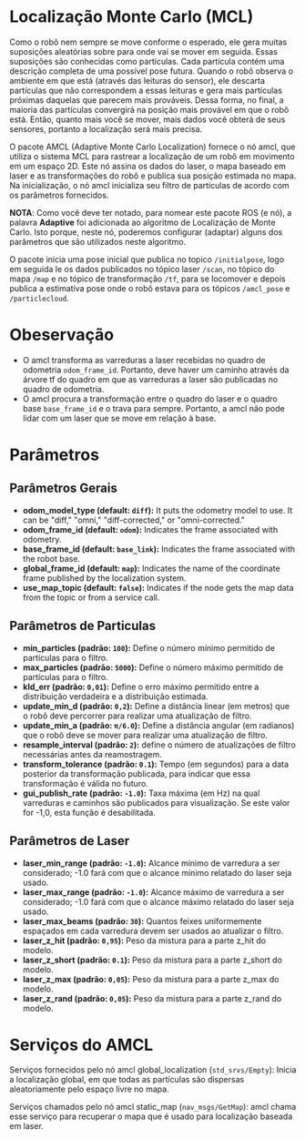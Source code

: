 # Localização Monte Carlo (MCL)
Como o robô nem sempre se move conforme o esperado, ele gera muitas suposições aleatórias sobre para onde vai se mover em seguida. Essas suposições são conhecidas como partículas. Cada partícula contém uma descrição completa de uma possível pose futura. Quando o robô observa o ambiente em que está (através das leituras do sensor), ele descarta partículas que não correspondem a essas leituras e gera mais partículas próximas daquelas que parecem mais prováveis. Dessa forma, no final, a maioria das partículas convergirá na posição mais provável em que o robô está. Então, quanto mais você se mover, mais dados você obterá de seus sensores, portanto a localização será mais precisa.

O pacote AMCL (Adaptive Monte Carlo Localization) fornece o nó amcl, que utiliza o sistema MCL para rastrear a localização de um robô em movimento em um espaço 2D. Este nó assina os dados do laser, o mapa baseado em laser e as transformações do robô e publica sua posição estimada no mapa. Na inicialização, o nó amcl inicializa seu filtro de partículas de acordo com os parâmetros fornecidos.

**NOTA**: Como você deve ter notado, para nomear este pacote ROS (e nó), a palavra **Adaptive** foi adicionada ao algoritmo de Localização de Monte Carlo. Isto porque, neste nó, poderemos configurar (adaptar) alguns dos parâmetros que são utilizados neste algoritmo.

O pacote inicia uma pose inicial que publica no topico `/initialpose`, logo em seguida le os dados publicados no tópico laser `/scan`, no tópico do mapa `/map` e no tópico de transformação `/tf`, para se locomover e depois publica a estimativa pose onde o robô estava para os tópicos `/amcl_pose` e `/particlecloud`.

# Obeservação
* O amcl transforma as varreduras a laser recebidas no quadro de odometria `odom_frame_id`. Portanto, deve haver um caminho através da árvore tf do quadro em que as varreduras a laser são publicadas no quadro de odometria.
* O amcl procura a transformação entre o quadro do laser e o quadro base `base_frame_id` e o trava para sempre. Portanto, a amcl não pode lidar com um laser que se move em relação à base.

# Parâmetros
## Parâmetros Gerais
* **odom_model_type (default: `diff`):** It puts the odometry model to use. It can be "diff," "omni," "diff-corrected," or "omni-corrected."
* **odom_frame_id (default: `odom`):** Indicates the frame associated with odometry.
* **base_frame_id (default: `base_link`):** Indicates the frame associated with the robot base.
* **global_frame_id (default: `map`):** Indicates the name of the coordinate frame published by the localization system.
* **use_map_topic (default: `false`):** Indicates if the node gets the map data from the topic or from a service call.

## Parâmetros de Particulas
* **min_particles (padrão: `100`):** Define o número mínimo permitido de partículas para o filtro.
* **max_particles (padrão: `5000`):** Define o número máximo permitido de partículas para o filtro.
* **kld_err (padrão: `0,01`):** Define o erro máximo permitido entre a distribuição verdadeira e a distribuição estimada.
* **update_min_d (padrão: `0,2`):** Define a distância linear (em metros) que o robô deve percorrer para realizar uma atualização de filtro.
* **update_min_a (padrão: `π/6.0`):** Define a distância angular (em radianos) que o robô deve se mover para realizar uma atualização de filtro.
* **resample_interval (padrão: `2`):** define o número de atualizações de filtro necessárias antes da reamostragem.
* **transform_tolerance (padrão: `0.1`):** Tempo (em segundos) para a data posterior da transformação publicada, para indicar que essa transformação é válida no futuro.
* **gui_publish_rate (padrão: `-1.0`):** Taxa máxima (em Hz) na qual varreduras e caminhos são publicados para visualização. Se este valor for -1,0, esta função é desabilitada.

## Parâmetros de Laser   

* **laser_min_range (padrão: `-1.0`):** Alcance mínimo de varredura a ser considerado; -1.0 fará com que o alcance mínimo relatado do laser seja usado.
* **laser_max_range (padrão: `-1.0`):** Alcance máximo de varredura a ser considerado; -1.0 fará com que o alcance máximo relatado do laser seja usado.
* **laser_max_beams (padrão: `30`):** Quantos feixes uniformemente espaçados em cada varredura devem ser usados ao atualizar o filtro.
* **laser_z_hit (padrão: `0,95`):** Peso da mistura para a parte z_hit do modelo.
* **laser_z_short (padrão: `0.1`):** Peso da mistura para a parte z_short do modelo.
* **laser_z_max (padrão: `0,05`):** Peso da mistura para a parte z_max do modelo.
* **laser_z_rand (padrão: `0,05`):** Peso da mistura para a parte z_rand do modelo.

# Serviços do AMCL
Serviços fornecidos pelo nó amcl
global_localization (`std_srvs/Empty`): Inicia a localização global, em que todas as partículas são dispersas aleatoriamente pelo espaço livre no mapa.

Serviços chamados pelo nó amcl
static_map (`nav_msgs/GetMap`): amcl chama esse serviço para recuperar o mapa que é usado para localização baseada em laser.